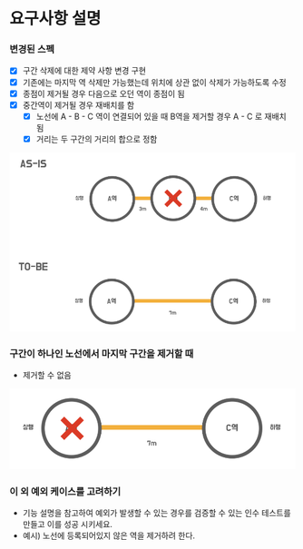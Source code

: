 # 요구사항 설명
### 변경된 스펙
- [x] 구간 삭제에 대한 제약 사항 변경 구현
- [x] 기존에는 마지막 역 삭제만 가능했는데 위치에 상관 없이 삭제가 가능하도록 수정
- [x] 종점이 제거될 경우 다음으로 오던 역이 종점이 됨
- [x] 중간역이 제거될 경우 재배치를 함
  - [x] 노선에 A - B - C 역이 연결되어 있을 때 B역을 제거할 경우 A - C 로 재배치 됨
  - [x] 거리는 두 구간의 거리의 합으로 정함

![변경사항](images/313ff374.png)

### 구간이 하나인 노선에서 마지막 구간을 제거할 때
- 제거할 수 없음

![변경사항_1](images/77b3dbec.png)

### 이 외 예외 케이스를 고려하기
- 기능 설명을 참고하여 예외가 발생할 수 있는 경우를 검증할 수 있는 인수 테스트를 만들고 이를 성공 시키세요.
- 예시) 노선에 등록되어있지 않은 역을 제거하려 한다.
